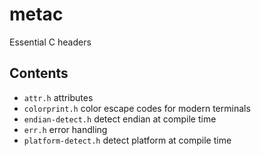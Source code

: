 # metac

Essential C headers

## Contents

- `attr.h` attributes
- `colorprint.h` color escape codes for modern terminals
- `endian-detect.h` detect endian at compile time
- `err.h` error handling
- `platform-detect.h` detect platform at compile time

